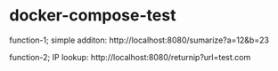 # docker-compose-test

function-1; simple additon:
http://localhost:8080/sumarize?a=12&b=23

function-2; IP lookup:
http://localhost:8080/returnip?url=test.com
